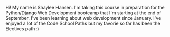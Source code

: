 Hi!  My name is Shaylee Hansen.  I'm taking this course in preparation for the Python/Django Web Development bootcamp that I'm starting at the end of September. 
I've been learning about web development since January. I've enjoyed a lot of the Code School Paths but my favorie so far has been the Electives path :)

